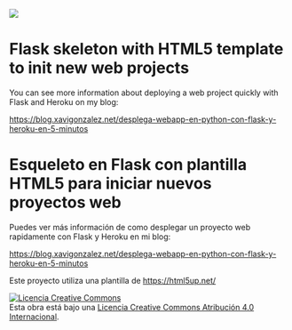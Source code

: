 <a href="https://blog.xavigonzalez.net/desplega-webapp-en-python-con-flask-y-heroku-en-5-minutos"><img src="https://blog.xavigonzalez.net/wp-content/uploads/2022/08/flask.jpg"></a>

# Flask skeleton with HTML5 template to init new web projects

You can see more information about deploying a web project quickly with Flask and Heroku on my blog:

https://blog.xavigonzalez.net/desplega-webapp-en-python-con-flask-y-heroku-en-5-minutos

# Esqueleto en Flask con plantilla HTML5 para iniciar nuevos proyectos web

Puedes ver más información de como desplegar un proyecto web rapidamente con Flask y Heroku en mi blog:

https://blog.xavigonzalez.net/desplega-webapp-en-python-con-flask-y-heroku-en-5-minutos

Este proyecto utiliza una plantilla de https://html5up.net/

<a rel="license" href="http://creativecommons.org/licenses/by/4.0/"><img alt="Licencia Creative Commons" style="border-width:0" src="https://i.creativecommons.org/l/by/4.0/88x31.png" /></a><br />Esta obra está bajo una <a rel="license" href="http://creativecommons.org/licenses/by/4.0/">Licencia Creative Commons Atribución 4.0 Internacional</a>.